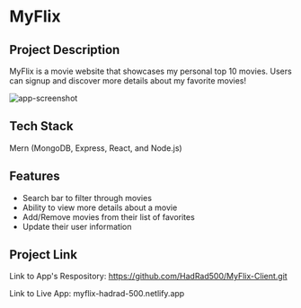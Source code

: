 # MyFlix

## Project Description

MyFlix is a movie website that showcases my personal top 10 movies. Users can signup and discover more details about my favorite movies!

![app-screenshot](.//components/img/myFlix-screenshot.png)

## Tech Stack

Mern (MongoDB, Express, React, and Node.js)

## Features

- Search bar to filter through movies
- Ability to view more details about a movie
- Add/Remove movies from their list of favorites
- Update their user information

## Project Link

Link to App's Respository:
https://github.com/HadRad500/MyFlix-Client.git

Link to Live App:
myflix-hadrad-500.netlify.app